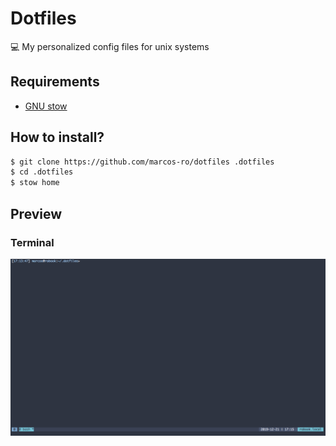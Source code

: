 # Dotfiles

💻 My personalized config files for unix systems

## Requirements

- [GNU stow](https://www.gnu.org/software/stow/)

## How to install?

```bash
$ git clone https://github.com/marcos-ro/dotfiles .dotfiles
$ cd .dotfiles
$ stow home
```

## Preview
### Terminal

![terminal](screenshots/terminal.png)
